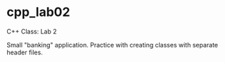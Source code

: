# cpp_lab02

C++ Class: Lab 2

Small "banking" application. Practice with creating classes with separate header files.
